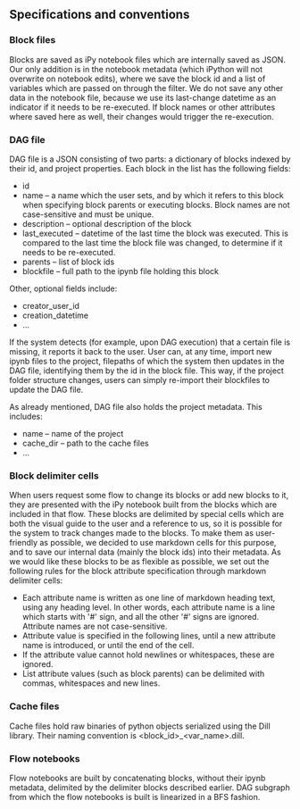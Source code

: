 ## Specifications and conventions

### Block files
Blocks are saved as iPy notebook files which are internally saved as JSON. Our only addition is in the notebook metadata (which iPython will not overwrite on notebook edits), where we save the block id and a list of variables which are passed on through the filter. We do not save any other data in the notebook file, because we use its last-change datetime as an indicator if it needs to be re-executed. If block names or other attributes where saved here as well, their changes would trigger the re-execution.

### DAG file
DAG file is a JSON consisting of two parts: a dictionary of blocks indexed by their id, and project properties. Each block in the list has the following fields:
 - id
 - name – a name which the user sets, and by which it refers to this block when specifying block parents or executing blocks. Block names are not case-sensitive and must be unique.
 - description – optional description of the block
 - last_executed – datetime of the last time the block was executed. This is compared to the last time the block file was changed, to determine if it needs to be re-executed.
 - parents – list of block ids
 - blockfile – full path to the ipynb file holding this block
 
Other, optional fields include:
 - creator_user_id
 - creation_datetime
 - ...
 
 If the system detects (for example, upon DAG execution) that a certain file is missing, it reports it back to the user. User can, at any time, import new ipynb files to the project, filepaths of which the system then updates in the DAG file, identifying them by the id in the block file. This way, if the project folder structure changes, users can simply re-import their blockfiles to update the DAG file.
 
 As already mentioned, DAG file also holds the project metadata. This includes:
 - name – name of the project
 - cache_dir – path to the cache files
 - ...

### Block delimiter cells
When users request some flow to change its blocks or add new blocks to it, they are presented with the iPy notebook built from the blocks which are included in that flow. These blocks are delimited by special cells which are both the visual guide to the user and a reference to us, so it is possible for the system to track changes made to the blocks. To make them as user-friendly as possible, we decided to use markdown cells for this purpose, and to save our internal data (mainly the block ids) into their metadata. As we would like these blocks to be as flexible as possible, we set out the following rules for the block attribute specification through markdown delimiter cells:
 - Each attribute name is written as one line of markdown heading text, using any heading level. In other words, each attribute name is a line which starts with '\#' sign, and all the other '\#' signs are ignored. Attribute names are not case-sensitive.
 - Attribute value is specified in the following lines, until a new attribute name is introduced, or until the end of the cell.
 - If the attribute value cannot hold newlines or whitespaces, these are ignored.
 - List attribute values (such as block parents) can be delimited with commas, whitespaces and new lines.

### Cache files
Cache files hold raw binaries of python objects serialized using the Dill library. Their naming convention is <block_id>\_<var_name>.dill.

### Flow notebooks
Flow notebooks are built by concatenating blocks, without their ipynb metadata, delimited by the delimiter blocks described earlier. DAG subgraph from which the flow notebooks is built is linearized in a BFS fashion.
